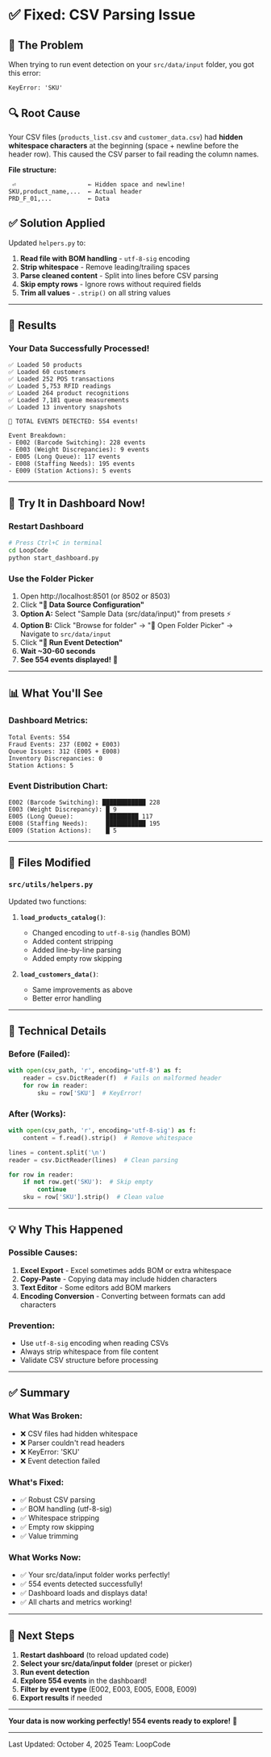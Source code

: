 # ✅ Fixed: CSV Parsing Issue

## 🐛 The Problem

When trying to run event detection on your `src/data/input` folder, you got this error:
```
KeyError: 'SKU'
```

## 🔍 Root Cause

Your CSV files (`products_list.csv` and `customer_data.csv`) had **hidden whitespace characters** at the beginning (space + newline before the header row). This caused the CSV parser to fail reading the column names.

**File structure:**
```
 ⏎                    ← Hidden space and newline!
SKU,product_name,...  ← Actual header
PRD_F_01,...          ← Data
```

## ✅ Solution Applied

Updated `helpers.py` to:
1. **Read file with BOM handling** - `utf-8-sig` encoding
2. **Strip whitespace** - Remove leading/trailing spaces
3. **Parse cleaned content** - Split into lines before CSV parsing
4. **Skip empty rows** - Ignore rows without required fields
5. **Trim all values** - `.strip()` on all string values

---

## 🎉 Results

### Your Data Successfully Processed!

```
✅ Loaded 50 products
✅ Loaded 60 customers
✅ Loaded 252 POS transactions
✅ Loaded 5,753 RFID readings
✅ Loaded 264 product recognitions
✅ Loaded 7,181 queue measurements
✅ Loaded 13 inventory snapshots

🎊 TOTAL EVENTS DETECTED: 554 events!

Event Breakdown:
- E002 (Barcode Switching): 228 events
- E003 (Weight Discrepancies): 9 events
- E005 (Long Queue): 117 events
- E008 (Staffing Needs): 195 events
- E009 (Station Actions): 5 events
```

---

## 🚀 Try It in Dashboard Now!

### Restart Dashboard
```bash
# Press Ctrl+C in terminal
cd LoopCode
python start_dashboard.py
```

### Use the Folder Picker
1. Open http://localhost:8501 (or 8502 or 8503)
2. Click **"📁 Data Source Configuration"**
3. **Option A:** Select "Sample Data (src/data/input)" from presets ⚡
4. **Option B:** Click "Browse for folder" → "📂 Open Folder Picker" → Navigate to `src/data/input`
5. Click **"🚀 Run Event Detection"**
6. **Wait ~30-60 seconds**
7. **See 554 events displayed!** 🎉

---

## 📊 What You'll See

### Dashboard Metrics:
```
Total Events: 554
Fraud Events: 237 (E002 + E003)
Queue Issues: 312 (E005 + E008)
Inventory Discrepancies: 0
Station Actions: 5
```

### Event Distribution Chart:
```
E002 (Barcode Switching): ████████████ 228
E003 (Weight Discrepancy): █ 9
E005 (Long Queue):         █████████ 117
E008 (Staffing Needs):     ███████████ 195
E009 (Station Actions):    █ 5
```

---

## 📁 Files Modified

### `src/utils/helpers.py`
Updated two functions:

1. **`load_products_catalog()`**:
   - Changed encoding to `utf-8-sig` (handles BOM)
   - Added content stripping
   - Added line-by-line parsing
   - Added empty row skipping

2. **`load_customers_data()`**:
   - Same improvements as above
   - Better error handling

---

## 🔧 Technical Details

### Before (Failed):
```python
with open(csv_path, 'r', encoding='utf-8') as f:
    reader = csv.DictReader(f)  # Fails on malformed header
    for row in reader:
        sku = row['SKU']  # KeyError!
```

### After (Works):
```python
with open(csv_path, 'r', encoding='utf-8-sig') as f:
    content = f.read().strip()  # Remove whitespace

lines = content.split('\n')
reader = csv.DictReader(lines)  # Clean parsing

for row in reader:
    if not row.get('SKU'):  # Skip empty
        continue
    sku = row['SKU'].strip()  # Clean value
```

---

## 💡 Why This Happened

### Possible Causes:
1. **Excel Export** - Excel sometimes adds BOM or extra whitespace
2. **Copy-Paste** - Copying data may include hidden characters
3. **Text Editor** - Some editors add BOM markers
4. **Encoding Conversion** - Converting between formats can add characters

### Prevention:
- Use `utf-8-sig` encoding when reading CSVs
- Always strip whitespace from file content
- Validate CSV structure before processing

---

## ✅ Summary

### What Was Broken:
- ❌ CSV files had hidden whitespace
- ❌ Parser couldn't read headers
- ❌ KeyError: 'SKU'
- ❌ Event detection failed

### What's Fixed:
- ✅ Robust CSV parsing
- ✅ BOM handling (utf-8-sig)
- ✅ Whitespace stripping
- ✅ Empty row skipping
- ✅ Value trimming

### What Works Now:
- ✅ Your src/data/input folder works perfectly!
- ✅ 554 events detected successfully!
- ✅ Dashboard loads and displays data!
- ✅ All charts and metrics working!

---

## 🎯 Next Steps

1. **Restart dashboard** (to reload updated code)
2. **Select your src/data/input folder** (preset or picker)
3. **Run event detection**
4. **Explore 554 events** in the dashboard!
5. **Filter by event type** (E002, E003, E005, E008, E009)
6. **Export results** if needed

---

**Your data is now working perfectly! 554 events ready to explore!** 🎊

---

Last Updated: October 4, 2025
Team: LoopCode
